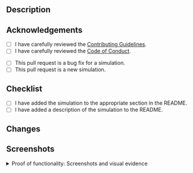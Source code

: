 ## Description
<!-- Provide a clear and comprehensive description of the changes, including references to related issues if applicable. -->

## Acknowledgements
- [ ] I have carefully reviewed the [Contributing Guidelines](./CONTRIBUTING.md).
- [ ] I have carefully reviewed the [Code of Conduct](./CODE_OF_CONDUCT.md).
<!-- Please select the most appropriate option. -->
- [ ] This pull request is a bug fix for a simulation.
- [ ] This pull request is a new simulation.

## Checklist
<!-- Please check all that apply. -->
- [ ] I have added the simulation to the appropriate section in the README.
- [ ] I have added a description of the simulation to the README.

## Changes
<!-- Provide a clear and comprehensive description of the changes. -->


## Screenshots
<details>
<summary> Proof of functionality: Screenshots and visual evidence </summary>

<!-- Include relevant screenshots to demonstrate that the changes are working as intended. -->
<!-- ![screenshot](INSERT_LINK_HERE) -->

</details>
